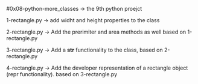 #0x08-python-more_classes -> the 9th python proejct




1-rectangle.py -> add widht and height properties to the class


2-rectangle.py -> Add the prerimiter and area methods as well based on 1-rectangle.py 


3-rectangle.py -> Add a __str__ functionality to the class, based on 2-rectangle.py


4-rectangle.py -> Add the developer representation of a rectangle object (repr functionality). based on 3-rectangle.py
